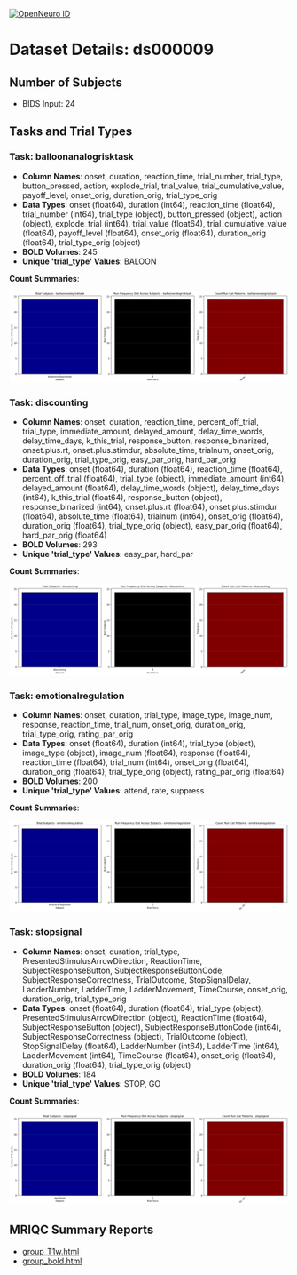 [![OpenNeuro ID](https://img.shields.io/badge/OpenNeuro_Dataset-ds000009-blue?style=for-the-badge)](https://openneuro.org/datasets/ds000009)

# Dataset Details: ds000009

## Number of Subjects
- BIDS Input: 24

## Tasks and Trial Types
### Task: balloonanalogrisktask
- **Column Names**: onset, duration, reaction_time, trial_number, trial_type, button_pressed, action, explode_trial, trial_value, trial_cumulative_value, payoff_level, onset_orig, duration_orig, trial_type_orig
- **Data Types**: onset (float64), duration (int64), reaction_time (float64), trial_number (int64), trial_type (object), button_pressed (object), action (object), explode_trial (int64), trial_value (float64), trial_cumulative_value (float64), payoff_level (float64), onset_orig (float64), duration_orig (float64), trial_type_orig (object)
- **BOLD Volumes**: 245
- **Unique 'trial_type' Values**: BALOON

**Count Summaries**:

![balloonanalogrisktask balloonanalogrisktask_summary.png](basics_out/balloonanalogrisktask_summary.png)
### Task: discounting
- **Column Names**: onset, duration, reaction_time, percent_off_trial, trial_type, immediate_amount, delayed_amount, delay_time_words, delay_time_days, k_this_trial, response_button, response_binarized, onset.plus.rt, onset.plus.stimdur, absolute_time, trialnum, onset_orig, duration_orig, trial_type_orig, easy_par_orig, hard_par_orig
- **Data Types**: onset (float64), duration (float64), reaction_time (float64), percent_off_trial (float64), trial_type (object), immediate_amount (int64), delayed_amount (float64), delay_time_words (object), delay_time_days (int64), k_this_trial (float64), response_button (object), response_binarized (int64), onset.plus.rt (float64), onset.plus.stimdur (float64), absolute_time (float64), trialnum (int64), onset_orig (float64), duration_orig (float64), trial_type_orig (object), easy_par_orig (float64), hard_par_orig (float64)
- **BOLD Volumes**: 293
- **Unique 'trial_type' Values**: easy_par, hard_par

**Count Summaries**:

![discounting discounting_summary.png](basics_out/discounting_summary.png)
### Task: emotionalregulation
- **Column Names**: onset, duration, trial_type, image_type, image_num, response, reaction_time, trial_num, onset_orig, duration_orig, trial_type_orig, rating_par_orig
- **Data Types**: onset (float64), duration (int64), trial_type (object), image_type (object), image_num (float64), response (float64), reaction_time (float64), trial_num (int64), onset_orig (float64), duration_orig (float64), trial_type_orig (object), rating_par_orig (float64)
- **BOLD Volumes**: 200
- **Unique 'trial_type' Values**: attend, rate, suppress

**Count Summaries**:

![emotionalregulation emotionalregulation_summary.png](basics_out/emotionalregulation_summary.png)
### Task: stopsignal
- **Column Names**: onset, duration, trial_type, PresentedStimulusArrowDirection, ReactionTime, SubjectResponseButton, SubjectResponseButtonCode, SubjectResponseCorrectness, TrialOutcome, StopSignalDelay, LadderNumber, LadderTime, LadderMovement, TimeCourse, onset_orig, duration_orig, trial_type_orig
- **Data Types**: onset (float64), duration (float64), trial_type (object), PresentedStimulusArrowDirection (object), ReactionTime (float64), SubjectResponseButton (object), SubjectResponseButtonCode (int64), SubjectResponseCorrectness (object), TrialOutcome (object), StopSignalDelay (float64), LadderNumber (int64), LadderTime (int64), LadderMovement (int64), TimeCourse (float64), onset_orig (float64), duration_orig (float64), trial_type_orig (object)
- **BOLD Volumes**: 184
- **Unique 'trial_type' Values**: STOP, GO

**Count Summaries**:

![stopsignal stopsignal_summary.png](basics_out/stopsignal_summary.png)

## MRIQC Summary Reports
- [group_T1w.html](https://htmlpreview.github.io/?https://github.com/demidenm/openneuro_glmfitlins/blob/main/statsmodel_specs/ds000009/mriqc_summary/group_T1w.html)
- [group_bold.html](https://htmlpreview.github.io/?https://github.com/demidenm/openneuro_glmfitlins/blob/main/statsmodel_specs/ds000009/mriqc_summary/group_bold.html)
